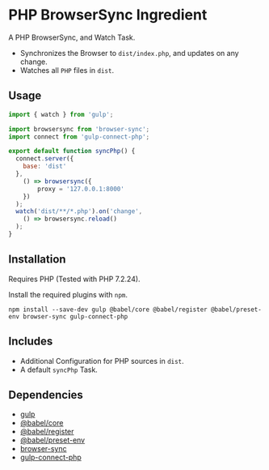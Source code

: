 PHP BrowserSync Ingredient
================================================================================

A PHP BrowserSync, and Watch Task.

- Synchronizes the Browser to `dist/index.php`, and updates on any change.
- Watches all `PHP` files in `dist`. 

Usage
--------------------------------------------------------------------------------

```javascript
import { watch } from 'gulp';

import browsersync from 'browser-sync';
import connect from 'gulp-connect-php';

export default function syncPhp() {
  connect.server({
  	base: 'dist'
  },
    () => browsersync({
    	proxy = '127.0.0.1:8000'
    })
  );
  watch('dist/**/*.php').on('change',
    () => browsersync.reload()
  );
}
```

Installation
--------------------------------------------------------------------------------

Requires PHP (Tested with PHP 7.2.24).

Install the required plugins with `npm`.

`npm install --save-dev gulp @babel/core @babel/register @babel/preset-env browser-sync gulp-connect-php`

Includes
--------------------------------------------------------------------------------

- Additional Configuration for PHP sources in `dist`.
- A default `syncPhp` Task. 

Dependencies
--------------------------------------------------------------------------------

- [gulp](https://www.npmjs.com/package/gulp)
- [@babel/core](https://www.npmjs.com/package/@babel/core)
- [@babel/register](https://www.npmjs.com/package/@babel/register)
- [@babel/preset-env](https://www.npmjs.com/package/@babel/preset-env)
- [browser-sync](https://www.npmjs.com/package/browser-sync)
- [gulp-connect-php](https://www.npmjs.com/package/gulp-connect-php)
